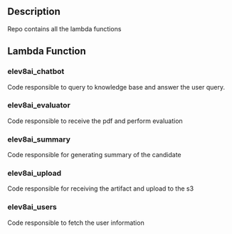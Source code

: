 ## Description 
Repo contains all the lambda functions

## Lambda Function

### elev8ai_chatbot
Code responsible to query to knowledge base and answer the user query. 

### elev8ai_evaluator
Code responsible to receive the pdf and perform evaluation 

### elev8ai_summary
Code responsible for generating summary of the candidate 

### elev8ai_upload
Code responsible for receiving the artifact and upload to the s3 

### elev8ai_users 
Code responsible to fetch the user information